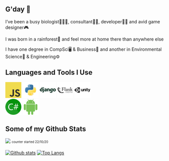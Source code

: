 <!--
**pythonInRelay/pythonInRelay** is a ✨ _special_ ✨ repository because its `README.md` (this file) appears on your GitHub profile.

Here are some ideas to get you started:

- 🔭 I’m currently working on ...
- 🌱 I’m currently learning ...
- 👯 I’m looking to collaborate on ...
- 🤔 I’m looking for help with ...
- 💬 Ask me about ...
- 📫 How to reach me: ...
- 😄 Pronouns: ...
- ⚡ Fun fact: ...
-->


## G'day 👋
I’ve been a busy biologist👨🏻‍🔬, consultant👨‍💼, developer👨‍💻 and avid game designer🎮

I was born in a rainforest🌲 and feel more at home there than anywhere else

I have one degree in CompSci🖥️ & Business🏢 and another in Environmental Science🍃 & Engineering⚙️

## Languages and Tools I Use
<code><img height="50" src="https://raw.githubusercontent.com/github/explore/80688e429a7d4ef2fca1e82350fe8e3517d3494d/topics/javascript/javascript.png"></code>
<code><img height="50" src="https://raw.githubusercontent.com/github/explore/80688e429a7d4ef2fca1e82350fe8e3517d3494d/topics/python/python.png"></code>
<code><img height="50" src="https://raw.githubusercontent.com/github/explore/5c058a388828bb5fde0bcafd4bc867b5bb3f26f3/topics/django/django.png"></code>
<code><img height="50" src="https://raw.githubusercontent.com/github/explore/5c058a388828bb5fde0bcafd4bc867b5bb3f26f3/topics/flask/flask.png"></code>
<code><img height="50" src="https://raw.githubusercontent.com/github/explore/80688e429a7d4ef2fca1e82350fe8e3517d3494d/topics/unity/unity.png"></code>    
<code><img height="50" src="https://raw.githubusercontent.com/github/explore/80688e429a7d4ef2fca1e82350fe8e3517d3494d/topics/csharp/csharp.png"></code>
<code><img height="50" src="https://raw.githubusercontent.com/github/explore/80688e429a7d4ef2fca1e82350fe8e3517d3494d/topics/android/android.png"></code>



## Some of my Github Stats
![](https://komarev.com/ghpvc/?username=pythoninrelay&style=flat-square) <sub><sup>counter started 22/10/20</sup></sub>

[![Github stats](https://github-readme-stats.vercel.app/api?username=pythoninrelay&show_icons=true&include_all_commits=true)](https://github.com/pythoninrelay/github-readme-stats)
[![Top Langs](https://github-readme-stats.vercel.app/api/top-langs/?username=pythoninrelay&layout=compact)](https://github.com/pythoninrelay/github-readme-stats)

